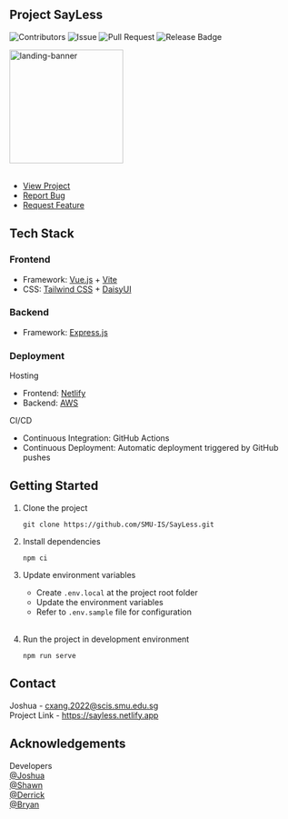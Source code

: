 ## Project SayLess

![Contributors](https://img.shields.io/github/contributors/SMU-IS/SayLess)
![Issue](https://img.shields.io/github/issues/SMU-IS/SayLess)
![Pull Request](https://img.shields.io/github/issues-pr/SMU-IS/SayLess)
![Release Badge](https://img.shields.io/github/downloads/SMU-IS/SayLess/total)

<img src="https://github.com/SMU-IS/SayLess/assets/54788382/56d85fc6-d134-471a-a05b-0bb2341b2aa1" alt="landing-banner" width="200" /> 
<br />
<br />

- [View Project](https://sayless.netlify.app)
- [Report Bug](https://github.com/SMU-IS/SayLess/issues/new?assignees=&labels=&projects=&template=bug_report.md&title=)
- [Request Feature](https://github.com/SMU-IS/SayLess/issues/new?assignees=&labels=&projects=&template=feature_request.md&title=)

## Tech Stack

### Frontend

- Framework: [Vue.js](https://vuejs.org/) + [Vite](https://vitejs.dev)
- CSS: [Tailwind CSS](https://tailwindcss.com) + [DaisyUI](https://daisyui.com/)

### Backend

- Framework: [Express.js](https://expressjs.com/)

### Deployment

Hosting

- Frontend: [Netlify](https://netlify.com/)
- Backend: [AWS](https://heroku.com)

CI/CD

- Continuous Integration: GitHub Actions
- Continuous Deployment: Automatic deployment triggered by GitHub pushes

## Getting Started

1. Clone the project

   ```
   git clone https://github.com/SMU-IS/SayLess.git
   ```

2. Install dependencies

   ```
   npm ci
   ```

3. Update environment variables

   - Create `.env.local` at the project root folder
   - Update the environment variables
   - Refer to `.env.sample` file for configuration
     <br />
     <br />

4. Run the project in development environment

   ```
   npm run serve
   ```

## Contact

Joshua - cxang.2022@scis.smu.edu.sg  
Project Link - https://sayless.netlify.app

## Acknowledgements

Developers  
[@Joshua](https://github.com/joshuadavidang)  
[@Shawn](https://github.com/shawnkharece)  
[@Derrick](https://github.com/derrick-lkh)  
[@Bryan](https://github.com/bryantheball)
